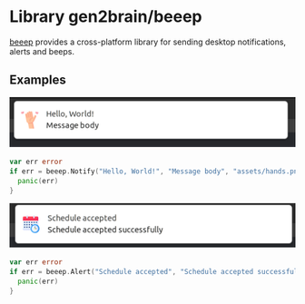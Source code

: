 # Library gen2brain/beeep
[beeep](https://github.com/gen2brain/beeep) provides a cross-platform library for sending desktop notifications, alerts and beeps.

## Examples
![](print/welcome.png "Notification of welcome")

```go
var err error
if err = beeep.Notify("Hello, World!", "Message body", "assets/hands.png"); err != nil {
  panic(err)
}
```

![](print/schedule.png "Notification of Schedule accepted")

```go
var err error
if err = beeep.Alert("Schedule accepted", "Schedule accepted successfully", "assets/schedule.png"); err != nil {
  panic(err)
}
```

